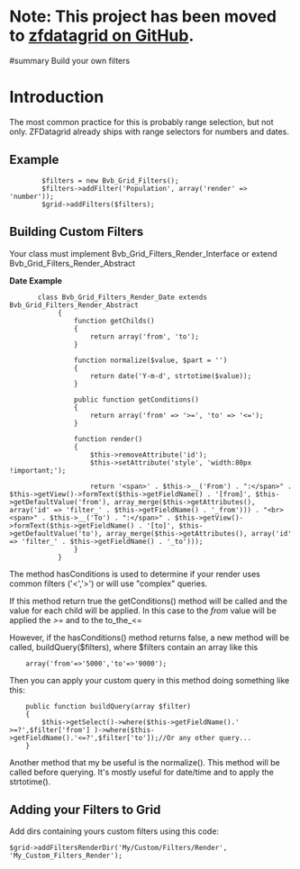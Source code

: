 # Note: This project has been moved to [zfdatagrid on GitHub](https://github.com/zfdatagrid/). #

#summary Build your own filters



# Introduction #
The most common practice for this is probably range selection, but not only. ZFDatagrid already ships with range selectors for numbers and dates.

## Example ##
```
        $filters = new Bvb_Grid_Filters();
        $filters->addFilter('Population', array('render' => 'number'));
        $grid->addFilters($filters);
```


## Building Custom Filters ##

Your class must implement Bvb\_Grid\_Filters\_Render\_Interface or extend Bvb\_Grid\_Filters\_Render\_Abstract

**Date Example**
```
       class Bvb_Grid_Filters_Render_Date extends Bvb_Grid_Filters_Render_Abstract
            {           
                function getChilds()
                {
                    return array('from', 'to');
                }
            
                function normalize($value, $part = '')
                {
                    return date('Y-m-d', strtotime($value));
                }
            
                public function getConditions()
                {
                    return array('from' => '>=', 'to' => '<=');
                }
            
                function render()
                {
                    $this->removeAttribute('id');
                    $this->setAttribute('style', 'width:80px !important;');
            
                    return '<span>' . $this->__('From') . ":</span>" . $this->getView()->formText($this->getFieldName() . '[from]', $this->getDefaultValue('from'), array_merge($this->getAttributes(), array('id' => 'filter_' . $this->getFieldName() . '_from'))) . "<br><span>" . $this->__('To') . ":</span>" . $this->getView()->formText($this->getFieldName() . '[to]', $this->getDefaultValue('to'), array_merge($this->getAttributes(), array('id' => 'filter_' . $this->getFieldName() . '_to')));
                }            
            }
```

The method hasConditions is used to determine if your render uses common filters ('<','>') or will use "complex" queries.

If this method return true the getConditions() method will be called and the value for each child will be applied. In this case to the _from_ value will be applied the _>=_ and to the to_the_<=

However, if the hasConditions() method returns false, a new method will be called, buildQuery($filters), where $filters contain an array like this
```
    array('from'=>'5000','to'=>'9000');
```

Then you can apply your custom query in this method doing something like this:

```
    public function buildQuery(array $filter)
    {
        $this->getSelect()->where($this->getFieldName().' >=?',$filter['from'] )->where($this->getFieldName().'<=?',$filter['to']);//Or any other query...
    }
```

Another method that my be useful is the normalize(). This method will be called before querying. It's mostly useful for date/time and to apply the strtotime().

## Adding your Filters to Grid ##
Add dirs containing yours custom filters using this code:

```
$grid->addFiltersRenderDir('My/Custom/Filters/Render', 'My_Custom_Filters_Render');
```
